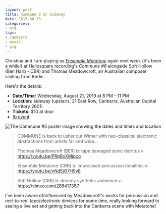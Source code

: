 ```yaml
---
layout: post
title: Commune 6 at Sideway
date: 2019-08-13
categories:
- gig
tags:
- canberra
- music
- gig
---
```


Christina and I are playing as [_Ensemble
Metatone_](https://metatone.net) again next week (it's been a while!)
at Hellosquare recording's _Commune #6_ alongside Soft Hollow (Ben
Harb - CBR) and Thomas Meadowcroft, an Australian composer visiting
from Berlin.

Here's the details:

- **Date/Time:** Wednesday, August 21, 2019 at 8 PM – 11 PM
- **Location:** sideway (upstairs, 21 East Row, Canberra, Australian
  Capital Territory 2601)
- **Tickets:** $10 at door
- [fb event](https://www.facebook.com/events/641319713039398/)

![The Commune #6 poster image showing the dates and times and location]({{site.baseurl}}/assets/blog/2019/commune_6_poster.jpg)

> COMMUNE is back to usher out Winter with neo-classical electronic abstractions from artists far and wide...
>
> Thomas Meadowcroft (BER)
> b: tape damaged sonic detritus
> v: https://youtu.be/PRpBxXMjpco
>
> Ensemble Metatone (CBR)
> b: improvised percussion tonalities
> v: https://youtu.be/vNdSjO7H9vE
>
> Soft Hollow (CBR)
> b: dreamy synthetic ambience
> v: https://vimeo.com/286417387

I've been aware of/influenced by Meadowcroft's works for percussion and reel-to-reel tape/electronic devices for some time, really looking forward to seeing a live set and getting back into the Canberra scene with Metatone!
